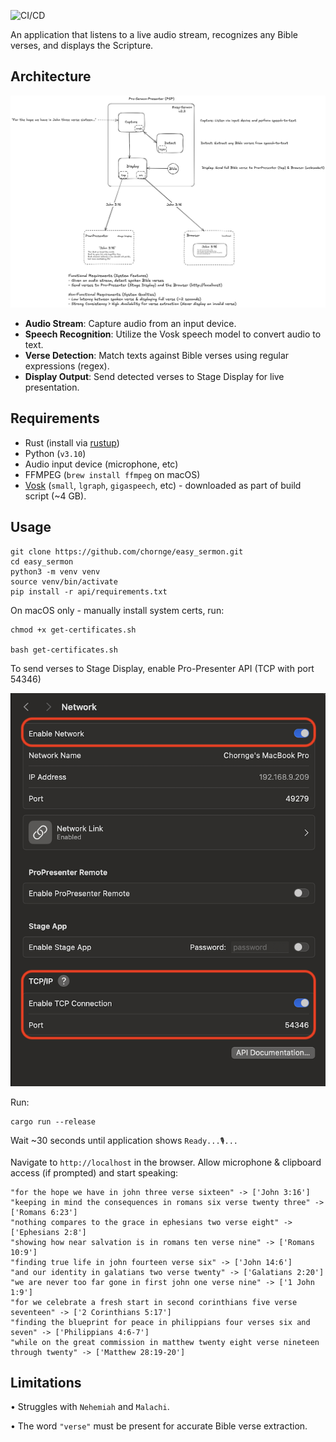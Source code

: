 ![CI/CD](https://github.com/chornge/easy_sermon/actions/workflows/build.yml/badge.svg?branch=main)

An application that listens to a live audio stream, recognizes any Bible verses, and displays the Scripture.

## Architecture

![Design Doc](design_doc.excalidraw.png)

- **Audio Stream**: Capture audio from an input device.
- **Speech Recognition**: Utilize the Vosk speech model to convert audio to text.
- **Verse Detection**: Match texts against Bible verses using regular expressions (regex).
- **Display Output**: Send detected verses to Stage Display for live presentation.

## Requirements

- Rust (install via [rustup](https://rustup.rs/))
- Python (`v3.10`)
- Audio input device (microphone, etc)
- FFMPEG (`brew install ffmpeg` on macOS)
- [Vosk](https://alphacephei.com/vosk/models) (`small`, `lgraph`, `gigaspeech`, etc) - downloaded as part of build script (~4 GB).

## Usage

```
git clone https://github.com/chornge/easy_sermon.git
cd easy_sermon
python3 -m venv venv
source venv/bin/activate
pip install -r api/requirements.txt
```

On macOS only - manually install system certs, run:

```
chmod +x get-certificates.sh

bash get-certificates.sh
```

To send verses to Stage Display, enable Pro-Presenter API (TCP with port 54346)

![TCP Connection](propresenter_tcp.png)


Run:

```
cargo run --release
```

Wait ~30 seconds until application shows `Ready...🎙️...`

Navigate to `http://localhost` in the browser. Allow microphone & clipboard access (if prompted) and start speaking:

```
"for the hope we have in john three verse sixteen" -> ['John 3:16']
"keeping in mind the consequences in romans six verse twenty three" -> ['Romans 6:23']
"nothing compares to the grace in ephesians two verse eight" -> ['Ephesians 2:8']
"showing how near salvation is in romans ten verse nine" -> ['Romans 10:9']
"finding true life in john fourteen verse six" -> ['John 14:6']
"and our identity in galatians two verse twenty" -> ['Galatians 2:20']
"we are never too far gone in first john one verse nine" -> ['1 John 1:9']
"for we celebrate a fresh start in second corinthians five verse seventeen" -> ['2 Corinthians 5:17']
"finding the blueprint for peace in philippians four verses six and seven" -> ['Philippians 4:6-7']
"while on the great commission in matthew twenty eight verse nineteen through twenty" -> ['Matthew 28:19-20']
```

## Limitations

• Struggles with `Nehemiah` and `Malachi`.

• The word `"verse"` must be present for accurate Bible verse extraction.
